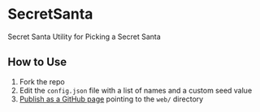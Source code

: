 # SecretSanta

Secret Santa Utility for Picking a Secret Santa

## How to Use

1. Fork the repo
2. Edit the `config.json` file with a list of names and a custom seed value
3. [Publish as a GitHub page](https://docs.github.com/en/pages/getting-started-with-github-pages/creating-a-github-pages-site) pointing to the `web/` directory
